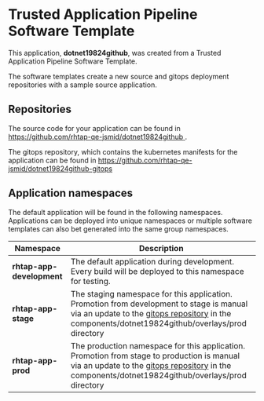 # Trusted Application Pipeline Software Template

This application, **dotnet19824github**, was created from a Trusted Application Pipeline Software Template.

The software templates create a new source and gitops deployment repositories with a sample source application. 

## Repositories

The source code for your application can be found in [https://github.com/rhtap-qe-jsmid/dotnet19824github ](https://github.com/rhtap-qe-jsmid/dotnet19824github ).
 
The gitops repository, which contains the kubernetes manifests for the application can be found in 
[https://github.com/rhtap-qe-jsmid/dotnet19824github-gitops ](https://github.com/rhtap-qe-jsmid/dotnet19824github-gitops ) 

## Application namespaces 

The default application will be found in the following namespaces. Applications can be deployed into unique namespaces or multiple software templates can also bet generated into the same group namespaces.  

|  Namespace   |  Description   |  
| -------- | -------- |   
| **rhtap-app-development** | The default application during development. Every build will be deployed to this namespace for testing. | 
| **rhtap-app-stage** | The staging namespace for this application. Promotion from development to stage is manual via an update to the [gitops repository](https://github.com/rhtap-qe-jsmid/dotnet19824github-gitops ) in the components/dotnet19824github/overlays/prod directory |  
| **rhtap-app-prod** | The production namespace for this application. Promotion from stage to production is manual via an update to the [gitops repository](https://github.com/rhtap-qe-jsmid/dotnet19824github-gitops ) in the components/dotnet19824github/overlays/prod directory | 